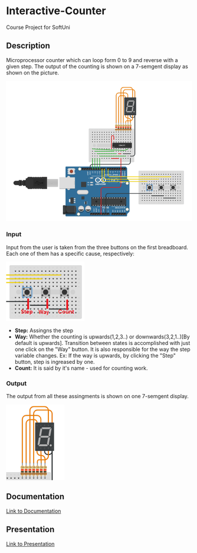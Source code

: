 # Interactive-Counter
Course Project for SoftUni

<h2>Description</h2>
Microprocessor counter which can loop form 0 to 9 and reverse with a given step.
The output of the counting is shown on a 7-semgent display as shown on the picture.

![simulation_circuit](https://github.com/IvoKara/Interactive-Counter/blob/master/Images/Interactive-Counter-simulation.png)

<h3>Input</h3>
Input from the user is taken from the three buttons on the first breadboard. Each one of them has a specific cause, respectively:

![buttons](https://github.com/IvoKara/Interactive-Counter/blob/master/Images/push-buttons.png)

<ul>
  <li><strong>Step:</strong> Assingns the step </li>
  <li><strong>Way:</strong> Whether the counting is upwards(1,2,3..) or downwards(3,2,1..)[By default is upwards]. Transition between states is accomplished with just one click on the "Way" button. It is also responsible for the way the step variable changes. Ex: If the way is upwards, by clicking the "Step" button, step is ingreased by one.</li>
  <li><strong>Count:</strong> It is said by it's name - used for counting work.</li> 
</ul>

<h3>Output</h3>
The output from all these assingments is shown on one 7-semgent display.

![display](https://github.com/IvoKara/Interactive-Counter/blob/master/Images/7-segment-display.png)

<h2>Documentation</h2>
<a href="https://docs.google.com/document/d/1Xd61YoWmc-IO0wkxd9mXbEUEnZ0egaCDtpiLZrPKBwY/edit?usp=sharing">Link to Documentation</a>
  
<h2>Presentation</h2>
<a href="https://docs.google.com/presentation/d/191El5Iqz2qBWHmz-MoNmxTex7X6sw9fov2Dep8t07Gc/edit?usp=sharing">Link to Presentation</a>
